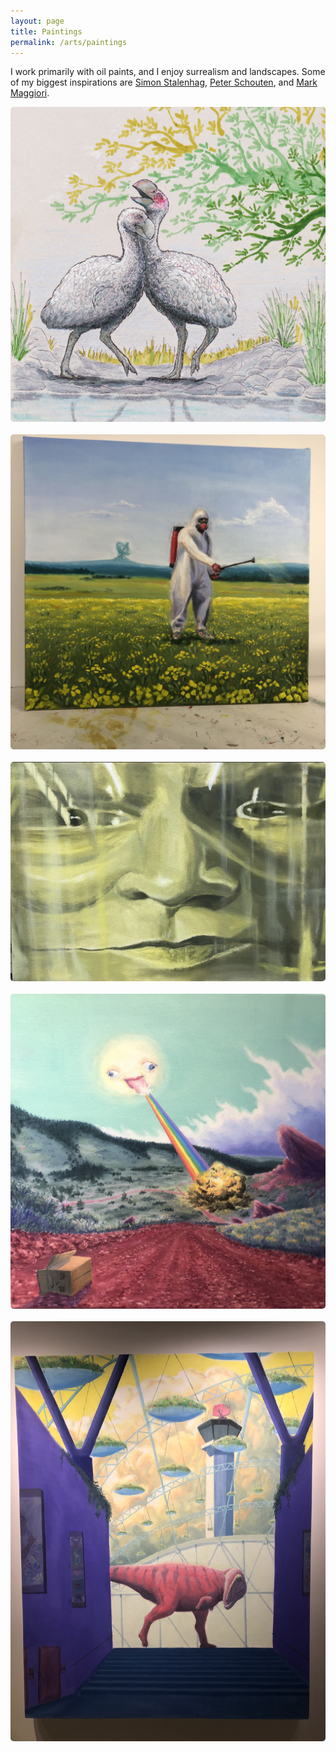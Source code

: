 ```yaml
---
layout: page
title: Paintings
permalink: /arts/paintings
---
```


I work primarily with oil paints, and I enjoy surrealism and landscapes. 
Some of my biggest inspirations are [Simon Stalenhag](https://www.simonstalenhag.se/index.html), 
[Peter Schouten](https://en.wikipedia.org/wiki/Peter_Schouten), and [Mark Maggiori](https://markmaggiori.com/).

<style>
.image-container {
  display: flex;
  flex-wrap: wrap;
  gap: 20px;
}

.image-card {
  position: relative;
  width: 1000px;
  overflow: hidden;
  transition: transform 0.3s ease;
}

.image-card img {
  width: 100%;
  display: block;
  transition: transform 0.3s ease;
  border-radius: 5px;
}

.image-card:hover img {
  transform: scale(1.1);
}

.image-overlay {
  position: absolute;
  top: 0;
  left: 0;
  width: 100%;
  height: 100%;
  background: rgba(0, 0, 0, 0.5);
  color: #fff;
  display: flex;
  flex-direction: column;
  justify-content: center;
  align-items: center;
  opacity: 0;
  transition: opacity 0.3s ease;
}

.image-card:hover .image-overlay {
  opacity: 1;
}

.image-overlay p {
  font-size: 18px;
  font-weight: bold;
  text-align: center;
  margin: 10px;
}
</style>

<div class="image-container">
  <div class="image-card">
    <a href="/assets/img/dromornis.jpg" target="_blank">
      <img src="/assets/img/dromornis.jpg" alt="Dromornis">
      <div class="image-overlay">
        <p>Dromornis</p>
      </div>
    </a>
  </div>
  
  <div class="image-card">
    <a href="/assets/img/paintings/dandelion.JPG" target="_blank">
      <img src="/assets/img/paintings/dandelion.JPG" alt="Dandelions">
      <div class="image-overlay">
        <p>Dandelions</p>
      </div>
    </a>
  </div>
  
  <div class="image-card">
    <a href="/assets/img/paintings/joseph_sweeney.png" target="_blank">
      <img src="/assets/img/paintings/joseph_sweeney.png" alt="Joseph Sweeney through Gamsol">
      <div class="image-overlay">
        <p>Joseph Sweeney through Gamsol</p>
      </div>
    </a>
  </div>
  
  <div class="image-card">
    <a href="/assets/img/sun-painting.JPG" target="_blank">
      <img src="/assets/img/sun-painting.JPG" alt="Sunny">
      <div class="image-overlay">
        <p>Sunny</p>
      </div>
    </a>
  </div>
  
  <div class="image-card">
    <a href="/assets/img/paintings/dino.JPG" target="_blank">
      <img src="/assets/img/paintings/dino.JPG" alt="Dino, 5'x4'">
      <div class="image-overlay">
        <p>Dino, 5'x4'</p>
      </div>
    </a>
  </div>
